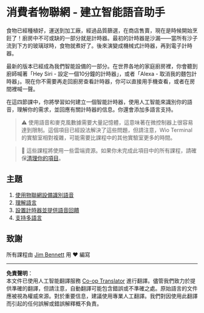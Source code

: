 <!--
CO_OP_TRANSLATOR_METADATA:
{
  "original_hash": "5de7dc1e2ddc402d415473bb795568d4",
  "translation_date": "2025-08-26T15:19:49+00:00",
  "source_file": "6-consumer/README.md",
  "language_code": "hk"
}
-->
# 消費者物聯網 - 建立智能語音助手

食物已經種植好，運送到加工廠，經過品質篩選，在商店售賣，現在是時候開始烹飪了！廚房中不可或缺的一部分就是計時器。最初的計時器是沙漏——當所有沙子流到下方的玻璃球時，食物就煮好了。後來演變成機械式計時器，再到電子計時器。

最新的版本已經成為我們智能設備的一部分。在世界各地的家庭廚房裡，你會聽到廚師喊著「Hey Siri - 設定一個10分鐘的計時器」，或者「Alexa - 取消我的麵包計時器」。現在你不需要再走回廚房查看計時器，你可以直接用手機查看，或者在房間裡喊一聲。

在這四節課中，你將學習如何建立一個智能計時器，使用人工智能來識別你的語音，理解你的需求，並回應有關計時器的信息。你還會添加多語言支持。

> ⚠️ 使用語音和麥克風數據需要大量記憶體，這意味著在微控制器上很容易達到限制。這個項目已經設法解決了這些問題，但請注意，Wio Terminal 的實驗室相對複雜，可能需要比課程中的其他實驗室更多的時間。

> 💁 這些課程將使用一些雲端資源。如果你未完成此項目中的所有課程，請確保[清理你的項目](../clean-up.md)。

## 主題

1. [使用物聯網設備識別語音](./lessons/1-speech-recognition/README.md)
1. [理解語言](./lessons/2-language-understanding/README.md)
1. [設置計時器並提供語音回饋](./lessons/3-spoken-feedback/README.md)
1. [支持多語言](./lessons/4-multiple-language-support/README.md)

## 致謝

所有課程由 [Jim Bennett](https://GitHub.com/JimBobBennett) 用 ♥️ 編寫

---

**免責聲明**：  
本文件已使用人工智能翻譯服務 [Co-op Translator](https://github.com/Azure/co-op-translator) 進行翻譯。儘管我們致力於提供準確的翻譯，但請注意，自動翻譯可能包含錯誤或不準確之處。原始語言的文件應被視為權威來源。對於重要信息，建議使用專業人工翻譯。我們對因使用此翻譯而引起的任何誤解或錯誤解釋概不負責。